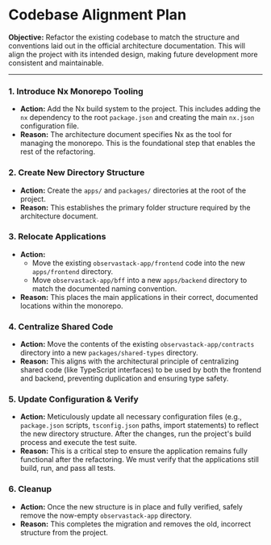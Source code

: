 # Codebase Alignment Plan

**Objective:** Refactor the existing codebase to match the structure and conventions laid out in the official architecture documentation. This will align the project with its intended design, making future development more consistent and maintainable.

---

### 1. Introduce Nx Monorepo Tooling

*   **Action:** Add the Nx build system to the project. This includes adding the `nx` dependency to the root `package.json` and creating the main `nx.json` configuration file.
*   **Reason:** The architecture document specifies Nx as the tool for managing the monorepo. This is the foundational step that enables the rest of the refactoring.

### 2. Create New Directory Structure

*   **Action:** Create the `apps/` and `packages/` directories at the root of the project.
*   **Reason:** This establishes the primary folder structure required by the architecture document.

### 3. Relocate Applications

*   **Action:**
    *   Move the existing `observastack-app/frontend` code into the new `apps/frontend` directory.
    *   Move `observastack-app/bff` into a new `apps/backend` directory to match the documented naming convention.
*   **Reason:** This places the main applications in their correct, documented locations within the monorepo.

### 4. Centralize Shared Code

*   **Action:** Move the contents of the existing `observastack-app/contracts` directory into a new `packages/shared-types` directory.
*   **Reason:** This aligns with the architectural principle of centralizing shared code (like TypeScript interfaces) to be used by both the frontend and backend, preventing duplication and ensuring type safety.

### 5. Update Configuration & Verify

*   **Action:** Meticulously update all necessary configuration files (e.g., `package.json` scripts, `tsconfig.json` paths, import statements) to reflect the new directory structure. After the changes, run the project's build process and execute the test suite.
*   **Reason:** This is a critical step to ensure the application remains fully functional after the refactoring. We must verify that the applications still build, run, and pass all tests.

### 6. Cleanup

*   **Action:** Once the new structure is in place and fully verified, safely remove the now-empty `observastack-app` directory.
*   **Reason:** This completes the migration and removes the old, incorrect structure from the project.
